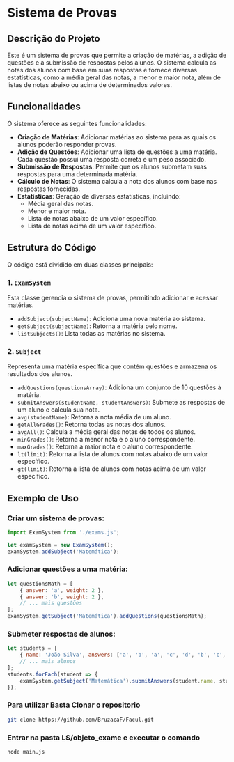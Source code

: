 # Sistema de Provas

## Descrição do Projeto
Este é um sistema de provas que permite a criação de matérias, a adição de questões e a submissão de respostas pelos alunos. O sistema calcula as notas dos alunos com base em suas respostas e fornece diversas estatísticas, como a média geral das notas, a menor e maior nota, além de listas de notas abaixo ou acima de determinados valores.

## Funcionalidades
O sistema oferece as seguintes funcionalidades:

- **Criação de Matérias**: Adicionar matérias ao sistema para as quais os alunos poderão responder provas.
- **Adição de Questões**: Adicionar uma lista de questões a uma matéria. Cada questão possui uma resposta correta e um peso associado.
- **Submissão de Respostas**: Permite que os alunos submetam suas respostas para uma determinada matéria.
- **Cálculo de Notas**: O sistema calcula a nota dos alunos com base nas respostas fornecidas.
- **Estatísticas**: Geração de diversas estatísticas, incluindo:
  - Média geral das notas.
  - Menor e maior nota.
  - Lista de notas abaixo de um valor específico.
  - Lista de notas acima de um valor específico.

## Estrutura do Código
O código está dividido em duas classes principais:

### 1. `ExamSystem`
Esta classe gerencia o sistema de provas, permitindo adicionar e acessar matérias.

- `addSubject(subjectName)`: Adiciona uma nova matéria ao sistema.
- `getSubject(subjectName)`: Retorna a matéria pelo nome.
- `listSubjects()`: Lista todas as matérias no sistema.

### 2. `Subject`
Representa uma matéria específica que contém questões e armazena os resultados dos alunos.

- `addQuestions(questionsArray)`: Adiciona um conjunto de 10 questões à matéria.
- `submitAnswers(studentName, studentAnswers)`: Submete as respostas de um aluno e calcula sua nota.
- `avg(studentName)`: Retorna a nota média de um aluno.
- `getAllGrades()`: Retorna todas as notas dos alunos.
- `avgAll()`: Calcula a média geral das notas de todos os alunos.
- `minGrades()`: Retorna a menor nota e o aluno correspondente.
- `maxGrades()`: Retorna a maior nota e o aluno correspondente.
- `lt(limit)`: Retorna a lista de alunos com notas abaixo de um valor específico.
- `gt(limit)`: Retorna a lista de alunos com notas acima de um valor específico.

## Exemplo de Uso

### Criar um sistema de provas:

```javascript
import ExamSystem from './exams.js';

let examSystem = new ExamSystem();
examSystem.addSubject('Matemática');
```

### Adicionar questões a uma matéria:

```javascript
let questionsMath = [
    { answer: 'a', weight: 2 },
    { answer: 'b', weight: 2 },
    // ... mais questões
];
examSystem.getSubject('Matemática').addQuestions(questionsMath);
```

### Submeter respostas de alunos:
```javascript
let students = [
    { name: 'João Silva', answers: ['a', 'b', 'a', 'c', 'd', 'b', 'c', 'd', 'a', 'b'] },
    // ... mais alunos
];
students.forEach(student => {
    examSystem.getSubject('Matemática').submitAnswers(student.name, student.answers);
});
```
### Para utilizar Basta Clonar o repositorio
```bash
git clone https://github.com/BruzacaF/Facul.git
```

### Entrar na pasta LS/objeto_exame e executar o comando
```bash
node main.js
```


